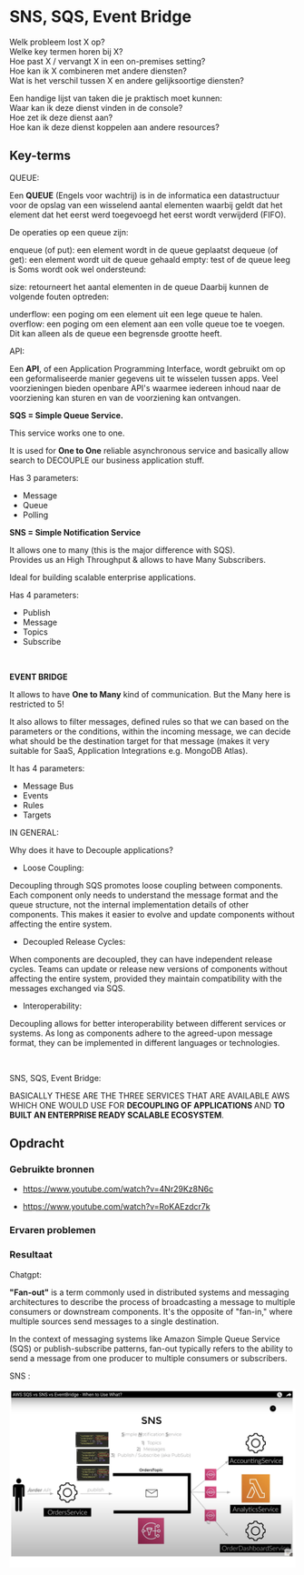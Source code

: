 # SNS, SQS, Event Bridge

Welk probleem lost X op? <br>
Welke key termen horen bij X? <br>
Hoe past X / vervangt X in een on-premises setting? <br>
Hoe kan ik X combineren met andere diensten? <br>
Wat is het verschil tussen X en andere gelijksoortige diensten? <br>

Een handige lijst van taken die je praktisch moet kunnen: <br>
Waar kan ik deze dienst vinden in de console? <br>
Hoe zet ik deze dienst aan? <br>
Hoe kan ik deze dienst koppelen aan andere resources? <br>

## Key-terms

QUEUE:

Een <b>QUEUE</b> (Engels voor wachtrij) is in de informatica een datastructuur voor de opslag van een wisselend aantal elementen waarbij geldt dat het element dat het eerst werd toegevoegd het eerst wordt verwijderd (FIFO).

De operaties op een queue zijn:

enqueue (of put): een element wordt in de queue geplaatst
dequeue (of get): een element wordt uit de queue gehaald
empty: test of de queue leeg is
Soms wordt ook wel ondersteund:

size: retourneert het aantal elementen in de queue
Daarbij kunnen de volgende fouten optreden:

underflow: een poging om een element uit een lege queue te halen.
overflow: een poging om een element aan een volle queue toe te voegen. Dit kan alleen als de queue een begrensde grootte heeft.

API:

Een <b>API</b>, of een Application Programming Interface, wordt gebruikt om op een geformaliseerde manier gegevens uit te wisselen tussen apps. Veel voorzieningen bieden openbare API's waarmee iedereen inhoud naar de voorziening kan sturen en van de voorziening kan ontvangen.




<b>SQS = Simple Queue Service.</b>

This service works one to one. 

It is used for <b>One to One</b> reliable asynchronous service and basically allow search to DECOUPLE our business application stuff. 

Has 3 parameters:

- Message <br>
- Queue <br>
- Polling <br>

<b>SNS = Simple Notification Service </b>

It allows one to many (this is the major difference with SQS).<br>
Provides us an High Throughput & allows to have Many Subscribers.

Ideal for building scalable enterprise applications.

Has 4 parameters:
- Publish <br>
- Message <br>
- Topics <br>
- Subscribe <br>
<br>

<b>EVENT BRIDGE</b>

It allows to have <b>One to Many</b> kind of communication. 
But the Many here is restricted to 5!



It also allows to filter messages, defined rules so that we can based on the parameters or the conditions, within the incoming message, we can decide what should be the destination target for that message
(makes it very suitable for SaaS, Application Integrations e.g. MongoDB Atlas).

It has 4 parameters:
- Message Bus <br>
- Events <br>
- Rules <br>
- Targets <br>

IN GENERAL:

Why does it have to Decouple applications?

- Loose Coupling:

Decoupling through SQS promotes loose coupling between components. Each component only needs to understand the message format and the queue structure, not the internal implementation details of other components. This makes it easier to evolve and update components without affecting the entire system.

- Decoupled Release Cycles: <br>

When components are decoupled, they can have independent release cycles. Teams can update or release new versions of components without affecting the entire system, provided they maintain compatibility with the messages exchanged via SQS.

- Interoperability: <br>

Decoupling allows for better interoperability between different services or systems. As long as components adhere to the agreed-upon message format, they can be implemented in different languages or technologies.

<br>

SNS, SQS, Event Bridge: 

BASICALLY THESE ARE THE THREE SERVICES THAT ARE AVAILABLE AWS WHICH ONE WOULD USE FOR <b> DECOUPLING OF APPLICATIONS </b> AND <b>TO BUILT AN ENTERPRISE READY SCALABLE ECOSYSTEM</b>. 


## Opdracht
### Gebruikte bronnen

- https://www.youtube.com/watch?v=4Nr29Kz8N6c

- https://www.youtube.com/watch?v=RoKAEzdcr7k


### Ervaren problemen


### Resultaat

Chatgpt:

<b>"Fan-out"</b> is a term commonly used in distributed systems and messaging architectures to describe the process of broadcasting a message to multiple consumers or downstream components. It's the opposite of "fan-in," where multiple sources send messages to a single destination.

In the context of messaging systems like Amazon Simple Queue Service (SQS) or publish-subscribe patterns, fan-out typically refers to the ability to send a message from one producer to multiple consumers or subscribers.

SNS :

![Alt text](06_includes/SNS.png)